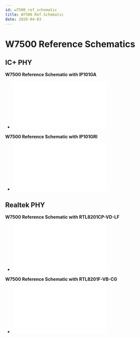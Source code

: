 ```yaml
---
id: w7500_ref_schematic
title: W7500 Ref.Schematic
date: 2020-04-03
---
```




# W7500 Reference Schematics

## IC+ PHY

**W7500 Reference Schematic with IP101GA**

  - ![]()![W7500 Reference Schematic with IP101GA](/document_framework/img/products/w7500/ref_sch/w7500_ref_schematic_v1.1_ip_.pdf)

**W7500 Reference Schematic with IP101GRI**

  - ![W7500 Reference Schematic with IP101GRI](/document_framework/img/products/w7500/w7500_ip101gri_reference_sch_20170525.pdf)

## Realtek PHY

**W7500 Reference Schematic with RTL8201CP-VD-LF**

   - ![W7500 Reference Schematic with RTL8201CP-VD-LF](/document_framework/img/products/w7500/ref_sch/w7500_ref_schematic_v1.1_rtl_.pdf)

**W7500 Reference Schematic with RTL8201F-VB-CG**

   - ![W7500 Reference Schematic with RTL8201F-VB-CG](/document_framework/img/products/w7500/w7500_rtl8201f_reference_sch.pdf)
